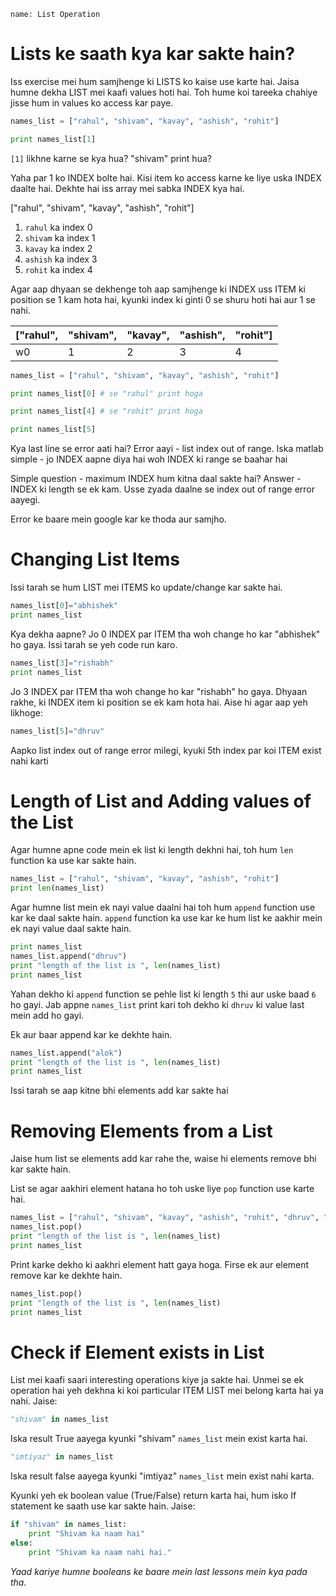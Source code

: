 ```ngMeta
name: List Operation
```

# Lists ke saath kya kar sakte hain?

Iss exercise mei hum samjhenge ki LISTS ko kaise use karte hai. Jaisa humne dekha LIST mei kaafi values hoti hai. Toh hume koi tareeka chahiye jisse hum in values ko access kar paye.

```python
names_list = ["rahul", "shivam", "kavay", "ashish", "rohit"]

print names_list[1]
```

`[1]` likhne karne se kya hua? "shivam" print hua? 

Yaha par 1 ko INDEX bolte hai. Kisi item ko access karne ke liye uska INDEX daalte hai. Dekhte hai iss array mei sabka INDEX kya hai.

["rahul", "shivam", "kavay", "ashish", "rohit"]

1. `rahul` ka index 0
2. `shivam` ka index 1
3. `kavay` ka index 2
4. `ashish` ka index 3
5. `rohit` ka index 4

Agar aap dhyaan se dekhenge toh aap samjhenge ki INDEX uss ITEM ki position se 1 kam hota hai, kyunki index ki ginti 0 se shuru hoti hai aur 1 se nahi.

| ["rahul",  | "shivam",  | "kavay",  | "ashish",  | "rohit"] |
|------------|------------|-----------|------------|----------|
| w0          | 1          | 2         | 3          | 4        |

```python
names_list = ["rahul", "shivam", "kavay", "ashish", "rohit"]

print names_list[0] # se "rahul" print hoga

print names_list[4] # se "rohit" print hoga

print names_list[5]
```

Kya last line se error aati hai? Error aayi - list index out of range. Iska matlab simple - jo INDEX aapne diya hai woh INDEX ki range se baahar hai

Simple question - maximum INDEX hum kitna daal sakte hai? 
Answer - INDEX ki length se ek kam. Usse zyada daalne se index out of range error aayegi.

Error ke baare mein google kar ke thoda aur samjho.

# Changing List Items

Issi tarah se hum LIST mei ITEMS ko update/change kar sakte hai.

```python
names_list[0]="abhishek"
print names_list
```

Kya dekha aapne? Jo 0 INDEX par ITEM tha woh change ho kar "abhishek" ho gaya. Issi tarah se yeh code run karo.

```python
names_list[3]="rishabh"
print names_list
```

Jo 3 INDEX par ITEM tha woh change ho kar "rishabh" ho gaya. Dhyaan rakhe, ki INDEX item ki position se ek kam hota hai. Aise hi agar aap yeh likhoge:

```python
names_list[5]="dhruv"
```

Aapko list index out of range error milegi, kyuki 5th index par koi ITEM exist nahi karti

# Length of List and Adding values of the List

Agar humne apne code mein ek list ki length dekhni hai, toh hum `len` function ka use kar sakte hain.

```python
names_list = ["rahul", "shivam", "kavay", "ashish", "rohit"]
print len(names_list)
```

Agar humne list mein ek nayi value daalni hai toh hum `append` function use kar ke daal sakte hain. `append` function ka use kar ke hum list ke aakhir mein ek nayi value daal sakte hain.

```python
print names_list
names_list.append("dhruv")
print "length of the list is ", len(names_list)
print names_list
```

Yahan dekho ki `append` function se pehle list ki length `5` thi aur uske baad `6` ho gayi. Jab appne `names_list` print kari toh dekho ki `dhruv` ki value last mein add ho gayi.

Ek aur baar append kar ke dekhte hain.

```python
names_list.append("alok")
print "length of the list is ", len(names_list)
print names_list
```

Issi tarah se aap kitne bhi elements add kar sakte hai

# Removing Elements from a List

Jaise hum list se elements add kar rahe the, waise hi elements remove bhi kar sakte hain.

List se agar aakhiri element hatana ho toh uske liye `pop` function use karte hai.

```python
names_list = ["rahul", "shivam", "kavay", "ashish", "rohit", "dhruv", "alok"]
names_list.pop()
print "length of the list is ", len(names_list)
print names_list
```

Print karke dekho ki aakhri element hatt gaya hoga. Firse ek aur element remove kar ke dekhte hain.

```python
names_list.pop()
print "length of the list is ", len(names_list)
print names_list
```

# Check if Element exists in List

List mei kaafi saari interesting operations kiye ja sakte hai. Unmei se ek operation hai yeh dekhna ki koi particular ITEM LIST mei belong karta hai ya nahi. Jaise:

```python
"shivam" in names_list
```

Iska result True aayega kyunki "shivam" `names_list` mein exist karta hai.

```python
"imtiyaz" in names_list
```

Iska result false aayega kyunki "imtiyaz" `names_list` mein exist nahi karta.

Kyunki yeh ek boolean value (True/False) return karta hai, hum isko If statement ke saath use kar sakte hain. Jaise:

```python
if "shivam" in names_list:
	print "Shivam ka naam hai"
else:
	print "Shivam ka naam nahi hai."
```

*Yaad kariye humne booleans ke baare mein last lessons mein kya pada tha.*